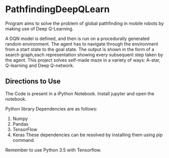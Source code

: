 # PathfindingDeepQLearn
Program aims to solve the problem of global pathfinding in mobile robots by making use of Deep Q-Learning. 

A DQN model is defined, and then is run on a procedurally generated random environment. The agent has to navigate through the environment from a start state to the goal state. The output is shown in the form of a search graph,each representation showing every subsequent step taken by the agent. 
This project solves self-made maze in a variety of ways: A-star, Q-learning and Deep Q-network.

## Directions to Use
The Code is present in a iPython Notebook.
Install jupyter and open the notebook.

Python library Dependencies are as follows:
1. Numpy
2. Pandas
3. TensorFlow
4. Keras 
These dependencies can be resolved by installing them using pip command.

Remember to use Python 3.5 with Tensorflow.
